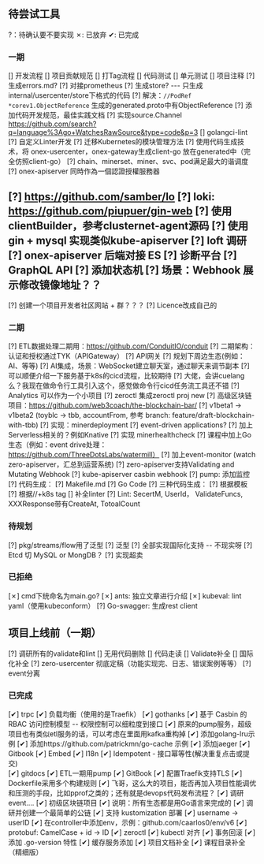 ## 待尝试工具 

?：待确认要不要实现
✗: 已放弃
✔: 已完成

### 一期

[] 开发流程
[] 项目贡献规范
[] 打Tag流程
[] 代码测试
[] 单元测试
[] 项目注释
[?] 生成errors.md?
[?] 对接prometheus
[?] 生成store? --- 只生成internal/usercenter/store下格式的代码
[?] 解决：`//PodRef *corev1.ObjectReference` 生成的generated.proto中有ObjectReference
[?] 添加代码开发规范，最佳实践文档
[?] 实现source.Channel https://github.com/search?q=language%3Ago+WatchesRawSource&type=code&p=3
[] golangci-lint
[?] 自定义Linter开发
[?] 迁移Kubernetes的模块管理方法
[?] 使用代码生成技术，将 onex-usercenter，onex-gateway生成client-go 放在generated中（完全仿照client-go）
[?] chain、minerset、miner、svc、pod满足最大的谐调度
[?] onex-apiserver 同時作為一個認證授權服務器

[?] https://github.com/samber/lo
[?] loki: https://github.com/piupuer/gin-web
[?] 使用 clientBuilder，参考clusternet-agent源码
[?] 使用 gin + mysql 实现类似kube-apiserver
[?] loft 调研
[?] onex-apiserver 后端对接 ES
[?] 诊断平台
[?] GraphQL API
[?] 添加状态机
[?] 场景：Webhook 展示修改镜像地址？？
---

[?] 创建一个项目开发者社区网站 + 群？？？
[?] Licence改成自己的

### 二期

[?] ETL数据处理二期用：https://github.com/ConduitIO/conduit
[?] 二期架构：认证和授权通过TYK（APIGateway）
[?] API网关
[?] 规划下周边生态(例如：AI、等等)
[?] AI集成，场景：WebSocket建立聊天室，通过聊天来调节副本
[?] 可以顺便介绍一下服务基于k8s的cicd流程，比较期待
[?] 大佬，会讲cuelang么？我现在做命令行工具引入这个，感觉做命令行cicd任务流工具还不错
[?] Analytics 可以作为一个小项目
[?] zeroctl 集成zeroctl proj new
[?] 高级区块链项目：https://github.com/web3coach/the-blockchain-bar/
[?] v1beta1 -> v1beta2 (toyblc -> tbb, accountFrom, 参考 branch: feature/draft-blockchain-with-tbb)
[?] 实现：minerdeployment
[?] event-driven applications?
[?] 加上Serverless相关的？例如Knative
[?] 实现 minerhealthcheck
[?] 课程中加上Go生态（例如：event drive处理：https://github.com/ThreeDotsLabs/watermill）
[?] 加上event-monitor (watch zero-apiserver，汇总到运营系统)
[?] zero-apiserver支持Validating and Mutating Webhook
[?] kube-apiserver casbin webhook
[?] pump: 添加监控
[?] 代码生成：
  [?] Makefile.md 
  [?] Go Code
[?] 三种代码生成：
  [?] 根据模板
  [?] 根据//+k8s tag
[] 补全linter
[?] Lint: SecertM, UserId， ValidateFuncs, XXXResponse带有CreateAt, TotoalCount

### 待规划

[?] pkg/streams/flow用了泛型
[?] 泛型
[?] 全部实现国际化支持 -- 不现实呀
[?] Etcd 切 MySQL or MongDB？
[?] 实现超卖

### 已拒绝

[✗] cmd下统命名为main.go?
[✗] ants: 独立文章进行介绍
[✗] kubeval: lint yaml（使用kubeconform）
[?] Go-swagger: 生成rest client

## 项目上线前（一期）

[?] 调研所有的validate和lint
[] 无用代码删除
[] 代码走读
[] Validate补全
[] 国际化补全
[?] zero-usercenter 彻底定稿（功能实现完、日志、错误案例等等）
[?] event分离

### 已完成

[✔] trpc
[✔] 负载均衡（使用的是Traefik）
[✔] gothanks
[✔] 基于 Casbin 的 RBAC 访问控制模型 -- 权限控制可以细粒度到接口
[✔] 原来的pump服务，超级项目也有类似etl服务的话，可以考虑在里面用kafka重构掉
[✔] 添加golang-lru示例
[✔] 添加https://github.com/patrickmn/go-cache 示例
[✔] 添加jaeger
[✔] Gitbook
[✔] Embed
[✔] I18n
[✔] Idempotent - 接口幂等性(解决重复点击或提交)  
[✔] gitdocs
[✔] ETL一期用pump
[✔] GitBook
[✔] 配置Traefik支持TLS
[✔] Dockerfile采用多个构建规则
[✔] 飞哥，这么大的项目，能否再加入项目性能调优和压测的手段，比如pprof之类的；还有就是devops代码发布流程？
[✔] 调研event....
[✔] 初级区块链项目
[✔] 说明：所有生态都是用Go语言来完成的
[✔] 调研并创建一个最简单的公链
[✔] 支持 kustomization 部署
[✔] username -> userID
[✔] 在controller中添加env，示例：github.com/caarlos0/env/v6
[✔] protobuf: CamelCase + id -> ID
[✔] zeroctl
[✔] kubectl 对齐
[✔] 事务回滚
[✔] 添加 .go-version 特性
[✔] 缓存服务添加
[✔] 项目文档补全
[✔] 课程目录补全（精细版）
